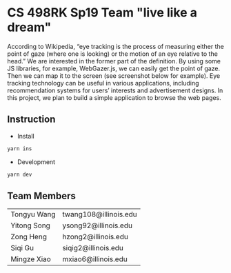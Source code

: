 # CS 498RK Sp19 Team "live like a dream"

According to Wikipedia, “eye tracking is the process of measuring either the point of gaze (where one is looking) or the motion of an eye relative to the head.” We are interested in the former part of the definition. By using some JS libraries, for example, WebGazer.js, we can easily get the point of gaze. Then we can map it to the screen (see screenshot below for example). Eye tracking technology can be useful in various applications, including recommendation systems for users’ interests and advertisement designs. In this project, we plan to build a simple application to browse the web pages.


## Instruction

* Install
```bash
yarn ins
```

* Development
```bash
yarn dev
```


## Team Members
<table>
<tr>
<td>Tongyu Wang</td>
<td>twang108@illinois.edu</td>
</tr>
<tr>
<td>Yitong Song</td>
<td>ysong92@illinois.edu</td>
</tr>
<tr>
<td>Zong Heng</td>
<td>hzong2@illinois.edu</td>
</tr>
<tr>
<td>Siqi Gu</td>
<td>siqig2@illinois.edu</td>
</tr>
<tr>
<td>Mingze Xiao</td>
<td>mxiao6@illinois.edu</td>
</tr>
</table>
